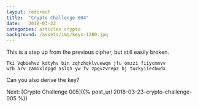 ```yaml
---
layout: redirect
title:  "Crypto Challenge 004"
date:   2018-03-22
categories: articles crypto
background: /assets/img/keys-1280.jpg
---
```

This is a step up from the previous cipher, but still easily broken.

````
Tki Vqbiehvz kdtyhv bin zqhzhqklvuewqm jfu omzzi fiiycmmvv
wzb arv zamixldpgd aslqh yw fv zpqvzvrepz bj tuckyiiecbwdx.
````

Can you also derive the key?

Next: [Crypto Challenge 005]({% post_url 2018-03-23-crypto-challenge-005 %})